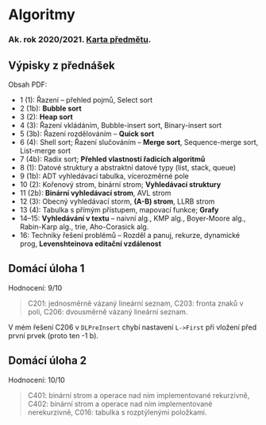 # Algoritmy
### Ak. rok 2020/2021. [Karta předmětu](https://www.fit.vut.cz/study/course/224885/.cs).

## Výpisky z přednášek
Obsah PDF:
- 1 (1): Řazení – přehled pojmů, Select sort
- 2 (1b): **Bubble sort**
- 3 (2): **Heap sort**
- 4 (3): Řazení vkládáním, Bubble-insert sort, Binary-insert sort
- 5 (3b): Řazení rozdělováním – **Quick sort**
- 6 (4): Shell sort; Řazení slučováním – **Merge sort**, Sequence-merge sort, List-merge sort
- 7 (4b): Radix sort; **Přehled vlastností řadicích algoritmů**
- 8 (1): Datové struktury a abstraktní datové typy (list, stack, queue)
- 9 (1b): ADT vyhledávací tabulka, vícerozměrné pole
- 10 (2): Kořenový strom, binární strom; **Vyhledávací struktury**
- 11 (2b): **Binární vyhledávací strom**, AVL strom
- 12 (3): Obecný vyhledávací storm, **(A-B) strom**, LLRB strom
- 13 (4): Tabulka s přímým přístupem, mapovací funkce; **Grafy**
- 14–15: **Vyhledávání v textu** – naivní alg., KMP alg., Boyer-Moore alg., Rabin-Karp alg., trie, Aho-Corasick alg.
- 16: Techniky řešení problémů – Rozděl a panuj, rekurze, dynamické prog, **Levenshteinova editační vzdálenost**

## Domácí úloha 1
Hodnocení: 9/10
> C201: jednosměrně vázaný lineární seznam,
> C203: fronta znaků v poli,
> C206: dvousměrně vázaný lineární seznam.

V mém řešení C206 v `DLPreInsert` chybí nastavení `L->First` při vložení před první prvek (proto ten -1 b).

## Domácí úloha 2
Hodnocení: 10/10
>C401: binární strom a operace nad ním implementované rekurzivně,
>C402: binární strom a operace nad ním implementované nerekurzivně,
>C016: tabulka s rozptýlenými položkami.